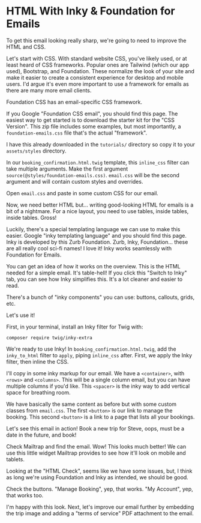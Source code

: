 # HTML With Inky & Foundation for Emails

To get this email looking really sharp, we're going to need to improve the HTML and
CSS.

Let's start with CSS. With standard website CSS, you've likely used, or at least
heard of CSS frameworks. Popular ones are Tailwind (which our app used), Bootstrap, and Foundation.
These normalize the look of your site and make it easier to create a consistent
experience for desktop and mobile users. I'd argue it's even more important
to use a framework for emails as there are many more email clients.

Foundation CSS has an email-specific CSS framework.

If you Google "Foundation CSS email", you should find this page. The easiest way to
get started is to download the starter kit for the "CSS Version". This zip file
includes some examples, but most importantly, a `foundation-emails.css` file that's
the actual "framework".

I have this already downloaded in the `tutorials/` directory so copy it to your
`assets/styles` directory.

In our `booking_confirmation.html.twig` template, this `inline_css` filter can take
multiple arguments. Make the first argument `source(@styles/foundation-emails.css)`.
`email.css` will be the second argument and will contain custom styles and overrides.

Open `email.css` and paste in some custom CSS for our email.

Now, we need better HTML but... writing good-looking HTML for emails is a bit of a
nightmare. For a nice layout, you need to use tables, inside tables, inside tables.
Gross!

Luckily, there's a special templating language we can use to make this easier. Google
"inky templating language" and you should find this page. Inky is developed by this
Zurb Foundation. Zurb, Inky, Foundation... these are all really cool sci-fi names!
I love it! Inky works seamlessly with Foundation for Emails.

You can get an idea of how it works on the overview. This is the HTML needed for a
simple email. It's table-hell! If you click this "Switch to Inky" tab, you can see
how Inky simplifies this. It's a lot cleaner and easier to read.

There's a bunch of "inky components" you can use: buttons, callouts, grids, etc.

Let's use it!

First, in your terminal, install an Inky filter for Twig with:

```terminal
composer require twig/inky-extra
```

We're ready to use Inky! In `booking_confirmation.html.twig`, add the `inky_to_html`
filter to `apply`, piping `inline_css` after. First, we apply the Inky filter, then
inline the CSS.

I'll copy in some inky markup for our email. We have a `<container>`, with `<rows>` and
`<columns>`. This will be a single column email, but you can have multiple columns if
you'd like. This `<spacer>` is the inky way to add vertical space for breathing room.

We have basically the same content as before but with some custom classes from `email.css`.
The first `<button>` is our link to manage the booking. This second `<button>` is a link
to a page that lists all your bookings.

Let's see this email in action! Book a new trip for Steve, oops, must be a date in the
future, and book!

Check Mailtrap and find the email. Wow! This looks much better! We can use this little
widget Mailtrap provides to see how it'll look on mobile and tablets. 

Looking at the "HTML Check", seems like we have some issues, but, I think as long
we're using Foundation and Inky as intended, we should be good.

Check the buttons. "Manage Booking", yep, that works. "My Account", yep, that works too.

I'm happy with this look. Next, let's improve our email further by embedding the trip image and
adding a "terms of service" PDF attachment to the email.
